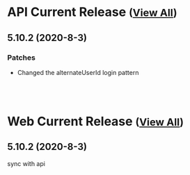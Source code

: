 
# API Current Release <small>([View All](/API.md))</small>
## 5.10.2 (2020-8-3)
### Patches 

- Changed the alternateUserId login pattern

<br><br>
# Web Current Release <small>([View All](/Web.md))</small>
## 5.10.2 (2020-8-3)
sync with api

  